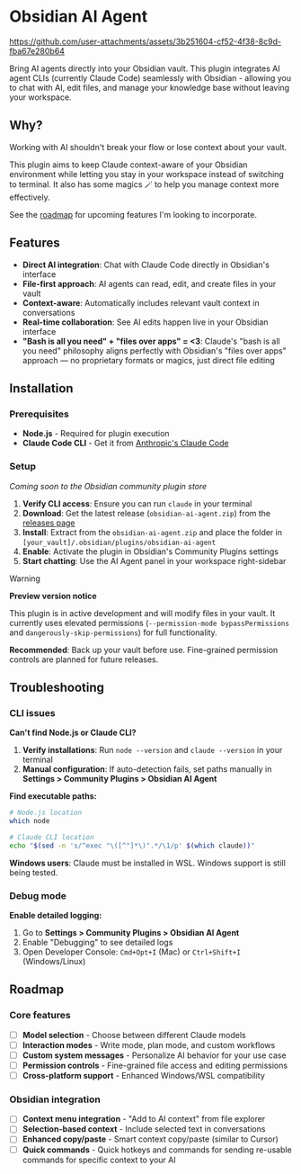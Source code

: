 # Obsidian AI Agent

https://github.com/user-attachments/assets/3b251604-cf52-4f38-8c9d-fba67e280b64

Bring AI agents directly into your Obsidian vault. This plugin integrates AI agent CLIs (currently Claude Code) seamlessly with Obsidian - allowing you to chat with AI, edit files, and manage your knowledge base without leaving your workspace.

## Why?

Working with AI shouldn't break your flow or lose context about your vault. 

This plugin aims to keep Claude context-aware of your Obsidian environment while letting you stay in your workspace instead of switching to terminal. It also has some magics 🪄  to help you manage context more effectively.

See the [roadmap](#roadmap) for upcoming features I'm looking to incorporate.

## Features

- **Direct AI integration**: Chat with Claude Code directly in Obsidian's interface
- **File-first approach**: AI agents can read, edit, and create files in your vault
- **Context-aware**: Automatically includes relevant vault context in conversations
- **Real-time collaboration**: See AI edits happen live in your Obsidian interface
- **"Bash is all you need" + "files over apps" = <3**: Claude's "bash is all you need" philosophy aligns perfectly with Obsidian's "files over apps" approach — no proprietary formats or magics, just direct file editing

## Installation

### Prerequisites
- **Node.js** - Required for plugin execution
- **Claude Code CLI** - Get it from [Anthropic's Claude Code](https://www.anthropic.com/claude-code)

### Setup

*Coming soon to the Obsidian community plugin store*

1. **Verify CLI access**: Ensure you can run `claude` in your terminal
2. **Download**: Get the latest release (`obsidian-ai-agent.zip`) from the [releases page](../../releases)
3. **Install**: Extract from the `obsidian-ai-agent.zip` and place the folder in `[your_vault]/.obsidian/plugins/obsidian-ai-agent`
4. **Enable**: Activate the plugin in Obsidian's Community Plugins settings
5. **Start chatting**: Use the AI Agent panel in your workspace right-sidebar

> [!WARNING]
> **Preview version notice**
> 
> This plugin is in active development and will modify files in your vault. It currently uses elevated permissions (`--permission-mode bypassPermissions` and `dangerously-skip-permissions`) for full functionality. 
> 
> **Recommended**: Back up your vault before use. Fine-grained permission controls are planned for future releases.

## Troubleshooting

### CLI issues
**Can't find Node.js or Claude CLI?**

1. **Verify installations**: Run `node --version` and `claude --version` in your terminal
2. **Manual configuration**: If auto-detection fails, set paths manually in **Settings > Community Plugins > Obsidian AI Agent**

**Find executable paths:**
```bash
# Node.js location
which node

# Claude CLI location
echo "$(sed -n 's/^exec "\([^"]*\)".*/\1/p' $(which claude))"
```

**Windows users**: Claude must be installed in WSL. Windows support is still being tested.

### Debug mode
**Enable detailed logging:**
1. Go to **Settings > Community Plugins > Obsidian AI Agent**
2. Enable "Debugging" to see detailed logs
3. Open Developer Console: `Cmd+Opt+I` (Mac) or `Ctrl+Shift+I` (Windows/Linux)

## Roadmap

### Core features
- [ ] **Model selection** - Choose between different Claude models
- [ ] **Interaction modes** - Write mode, plan mode, and custom workflows
- [ ] **Custom system messages** - Personalize AI behavior for your use case
- [ ] **Permission controls** - Fine-grained file access and editing permissions
- [ ] **Cross-platform support** - Enhanced Windows/WSL compatibility

### Obsidian integration
- [ ] **Context menu integration** - "Add to AI context" from file explorer
- [ ] **Selection-based context** - Include selected text in conversations
- [ ] **Enhanced copy/paste** - Smart context copy/paste (similar to Cursor)
- [ ] **Quick commands** - Quick hotkeys and commands for sending re-usable commands for specific context to your AI
